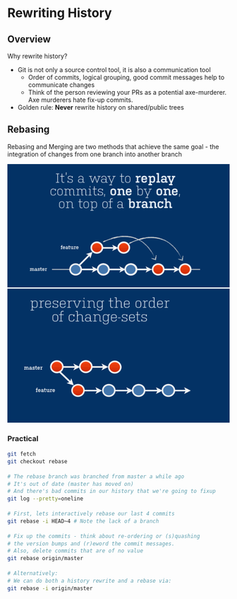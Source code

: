 # Rewriting History

## Overview

Why rewrite history?

* Git is not only a source control tool, it is also a communication tool
    * Order of commits, logical grouping, good commit messages help to communicate changes
    * Think of the person reviewing your PRs as a potential axe-murderer. Axe murderers hate fix-up commits.
* Golden rule: **Never** rewrite history on shared/public trees

## Rebasing

Rebasing and Merging are two methods that achieve the same goal - the integration of changes from one branch into another branch


![rebase on master](img/01.gif)
![rebase on feature](img/02.gif)

### Practical

```bash
git fetch
git checkout rebase

# The rebase branch was branched from master a while ago
# It's out of date (master has moved on)
# And there's bad commits in our history that we're going to fixup
git log --pretty=oneline

# First, lets interactively rebase our last 4 commits
git rebase -i HEAD~4 # Note the lack of a branch

# Fix up the commits - think about re-ordering or (s)quashing
# the version bumps and (r)eword the commit messages. 
# Also, delete commits that are of no value
git rebase origin/master

# Alternatively:
# We can do both a history rewrite and a rebase via:
git rebase -i origin/master
```
